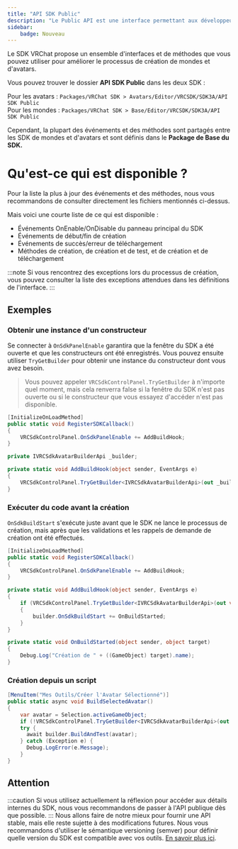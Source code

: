 ```yaml
---
title: "API SDK Public"
description: "Le Public API est une interface permettant aux développeurs d'interagir avec une application ou un service de manière programmable et contrôlée."
sidebar:
    badge: Nouveau
---
```


Le SDK VRChat propose un ensemble d'interfaces et de méthodes que vous pouvez utiliser pour améliorer le processus de création de mondes et d'avatars.

Vous pouvez trouver le dossier **API SDK Public** dans les deux SDK :

Pour les avatars : `Packages/VRChat SDK > Avatars/Editor/VRCSDK/SDK3A/API SDK Public`  
Pour les mondes : `Packages/VRChat SDK > Base/Editor/VRCSDK/SDK3A/API SDK Public`

Cependant, la plupart des événements et des méthodes sont partagés entre les SDK de mondes et d'avatars et sont définis dans le **Package de Base du SDK.**

# Qu'est-ce qui est disponible ?

Pour la liste la plus à jour des événements et des méthodes, nous vous recommandons de consulter directement les fichiers mentionnés ci-dessus.

Mais voici une courte liste de ce qui est disponible :

- Événements OnEnable/OnDisable du panneau principal du SDK
- Événements de début/fin de création
- Événements de succès/erreur de téléchargement
- Méthodes de création, de création et de test, et de création et de téléchargement

:::note
Si vous rencontrez des exceptions lors du processus de création, vous pouvez consulter la liste des exceptions attendues dans les définitions de l'interface.
:::
## Exemples

### Obtenir une instance d'un constructeur

Se connecter à `OnSdkPanelEnable` garantira que la fenêtre du SDK a été ouverte et que les constructeurs ont été enregistrés. Vous pouvez ensuite utiliser `TryGetBuilder` pour obtenir une instance du constructeur dont vous avez besoin.

> Vous pouvez appeler `VRCSdkControlPanel.TryGetBuilder` à n'importe quel moment, mais cela renverra false si la fenêtre du SDK n'est pas ouverte ou si le constructeur que vous essayez d'accéder n'est pas disponible.

```cs
[InitializeOnLoadMethod]
public static void RegisterSDKCallback()
{
    VRCSdkControlPanel.OnSdkPanelEnable += AddBuildHook;
}

private IVRCSdkAvatarBuilderApi _builder;

private static void AddBuildHook(object sender, EventArgs e)
{
    VRCSdkControlPanel.TryGetBuilder<IVRCSdkAvatarBuilderApi>(out _builder);
}
```

### Exécuter du code avant la création

`OnSdkBuildStart` s'exécute juste avant que le SDK ne lance le processus de création, mais après que les validations et les rappels de demande de création ont été effectués.

```cs
[InitializeOnLoadMethod]
public static void RegisterSDKCallback()
{
    VRCSdkControlPanel.OnSdkPanelEnable += AddBuildHook;
}

private static void AddBuildHook(object sender, EventArgs e)
{
    if (VRCSdkControlPanel.TryGetBuilder<IVRCSdkAvatarBuilderApi>(out var builder))
    {
        builder.OnSdkBuildStart += OnBuildStarted;
    }
}

private static void OnBuildStarted(object sender, object target)
{
    Debug.Log("Création de " + ((GameObject) target).name);
}
```

### Création depuis un script

```cs
[MenuItem("Mes Outils/Créer l'Avatar Sélectionné")]
public static async void BuildSelectedAvatar()
{
    var avatar = Selection.activeGameObject;
    if (!VRCSdkControlPanel.TryGetBuilder<IVRCSdkAvatarBuilderApi>(out var builder)) return;
    try {
      await builder.BuildAndTest(avatar);
    } catch (Exception e) {
      Debug.LogError(e.Message);
    }
}
```
## Attention
:::caution
Si vous utilisez actuellement la réflexion pour accéder aux détails internes du SDK, nous vous recommandons de passer à l'API publique dès que possible.
:::
Nous allons faire de notre mieux pour fournir une API stable, mais elle reste sujette à des modifications futures. Nous vous recommandons d'utiliser le sémantique versioning (semver) pour définir quelle version du SDK est compatible avec vos outils. [En savoir plus ici](https://vcc.docs.vrchat.com/vpm/packages/#versions-and-ranges).
